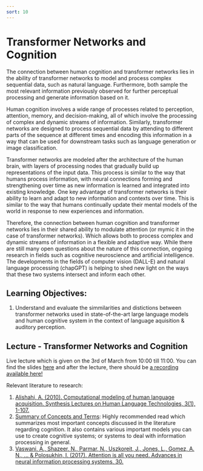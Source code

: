 ```yaml
---
sort: 10
---
```


# Transformer Networks and Cognition
The connection between human cognition and transformer networks lies in the ability of transformer networks to model and process complex sequential data, such as natural language. Furthermore, both sample the most relevant information previously observed for further perceptual processing and generate information based on it.

Human cognition involves a wide range of processes related to perception, attention, memory, and decision-making, all of which involve the processing of complex and dynamic streams of information. Similarly, transformer networks are designed to process sequential data by attending to different parts of the sequence at different times and encoding this information in a way that can be used for downstream tasks such as language generation or image classification.

Transformer networks are modeled after the architecture of the human brain, with layers of processing nodes that gradually build up representations of the input data. This process is similar to the way that humans process information, with neural connections forming and strengthening over time as new information is learned and integrated into existing knowledge. One key advantage of transformer networks is their ability to learn and adapt to new information and contexts over time. This is similar to the way that humans continually update their mental models of the world in response to new experiences and information.

Therefore, the connection between human cognition and transformer networks lies in their shared ability to modulate attention (or mymic it in the case of transformer networks). Which allows both to process complex and dynamic streams of information in a flexible and adaptive way. While there are still many open questions about the nature of this connection, ongoing research in fields such as cognitive neuroscience and artificial intelligence. The developments in the fields of computer vision (DALL-E) and natural language processing (chapGPT) is helping to shed new light on the ways that these two systems intersect and inform each other.

## Learning Objectives: 
1. Understand and evaluate the simmilarities and distictions between transformer networks used in state-of-the-art large language models and human cognitive system in the context of language aquisition & auditory perception. 


## Lecture - Transformer Networks and Cognition
Live lecture which is given on the 3rd of March from 10:00 till 11:00. You can find the slides [here](https://github.com/BredaUniversityADSAI/ADS-AI/blob/4359863c844d471d722c706c922a7dfa1c6e3f7c/docs/Study%20Content/Cognition%20Fundamentals/assets/lectures/Cognition%20Fundamentals%20-%20Cognitive%20Models%20of%20Language%20Learning%20&%20Large%20Language%20Models.pptx) and after the lecture, there should be [a recording available here!](LINK)

Relevant literature to research:
1. [Alishahi, A. (2010). Computational modeling of human language acquisition. Synthesis Lectures on Human Language Technologies, 3(1), 1-107.](https://github.com/BredaUniversityADSAI/ADS-AI/blob/d42ffd034a2d1a35752d7c83c30300288a4ae153/docs/Study%20Content/Cognition%20Fundamentals/assets/sources/Computational%20Modeling%20of%20Human%20Language%20Acquisition.pdf)
2. [Summary of Concepts and Terms](https://github.com/BredaUniversityADSAI/ADS-AI/blob/260f3f788372cfb55e2a4ba2956800de1b3b14a8/docs/Study%20Content/Cognition%20Fundamentals/assets/Summary%20of%20Concepts%20and%20Terms.docx): Highly recommended read which summarizes most important concepts discussed in the literature regarding cognition. It also contains various important models you can use to create cognitive systems; or systems to deal with information processing in general.
3. [Vaswani, A., Shazeer, N., Parmar, N., Uszkoreit, J., Jones, L., Gomez, A. N., ... & Polosukhin, I. (2017). Attention is all you need. Advances in neural information processing systems, 30.](https://github.com/BredaUniversityADSAI/ADS-AI/blob/8fcd25ff6aa725d6aeaafab2657413b6304b174a/docs/Study%20Content/Cognition%20Fundamentals/assets/sources/Attention%20is%20all%20you%20need%20-%20Transformer%20Networks%20Introduction.pdf)